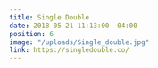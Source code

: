 ```yaml
---
title: Single Double
date: 2018-05-21 11:13:00 -04:00
position: 6
image: "/uploads/Single_double.jpg"
link: https://singledouble.co/
---
```


